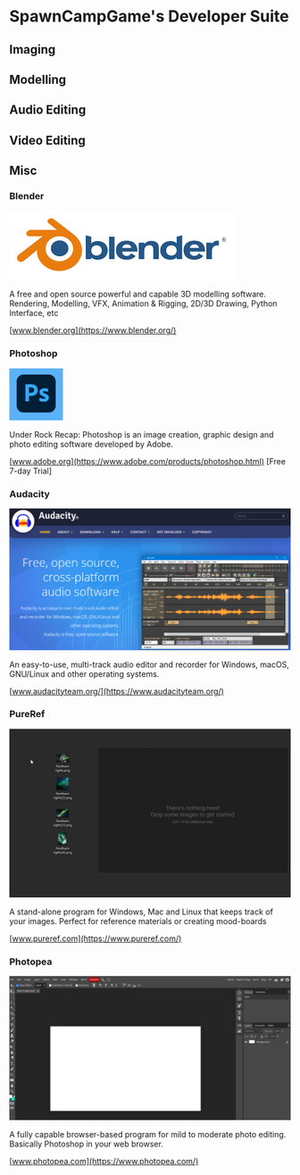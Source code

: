 # SpawnCampGame's Developer Suite

## Imaging

## Modelling

## Audio Editing

## Video Editing

## Misc


### Blender
![Screenshot](thumbs/blender.png)

A free and open source powerful and capable 3D modelling software.
Rendering, Modelling, VFX, Animation & Rigging, 2D/3D Drawing, Python Interface, etc

[www.blender.org](https://www.blender.org/)

### Photoshop
![Screenshot](thumbs/photoshop.png)

Under Rock Recap: Photoshop is an image creation, graphic design and photo editing software developed by Adobe.

[www.adobe.org](https://www.adobe.com/products/photoshop.html) [Free 7-day Trial]

### Audacity
![Screenshot](thumbs/audacity.png)

An easy-to-use, multi-track audio editor and recorder for Windows, macOS, GNU/Linux and other operating systems.

[www.audacityteam.org/](https://www.audacityteam.org/)

### PureRef
![Screenshot](thumbs/pureref.gif)

A stand-alone program for Windows, Mac and Linux that keeps track of your images.
Perfect for reference materials or creating mood-boards

[www.pureref.com](https://www.pureref.com/)

### Photopea
![Screenshot](thumbs/photopea.png)

A fully capable browser-based program for mild to moderate photo editing.
Basically Photoshop in your web browser.

[www.photopea.com](https://www.photopea.com/)
